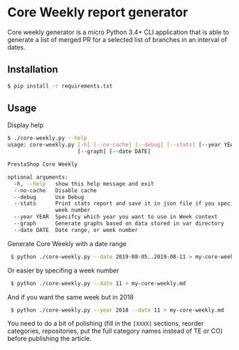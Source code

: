 # Core Weekly report generator

Core weekly generator is a micro Python 3.4+ CLI application that is able to generate a list of merged PR
for a selected list of branches in an interval of dates.

## Installation

```bash
$ pip install -r requirements.txt
```

## Usage

Display help

```bash
$ ./core-weekly.py --help
usage: core-weekly.py [-h] [--no-cache] [--debug] [--stats] [--year YEAR]
                      [--graph] [--date DATE]

PrestaShop Core Weekly

optional arguments:
  -h, --help   show this help message and exit
  --no-cache   Disable cache
  --debug      Use Debug
  --stats      Print stats report and save it in json file if you specify a
               week number
  --year YEAR  Specifcy which year you want to use in Week context
  --graph      Generate graphs based on data stored in var directory
  --date DATE  Date range, or week number
```

Generate Core Weekly with a date range

```bash
 $ python ./core-weekly.py --date 2019-08-05..2019-08-11 > my-core-weekly.md
 ```

Or easier by specifing a week number

```bash
 $ python ./core-weekly.py --date 11 > my-core-weekly.md
 ```

 And if you want the same week but in 2018

```bash
 $ python ./core-weekly.py --year 2018 --date 11 > my-core-weekly.md
 ```

You need to do a bit of polishing (fill in the `[XXXX]` sections, reorder categories, repositories, put the full category names instead of TE or CO) before publishing the article.
